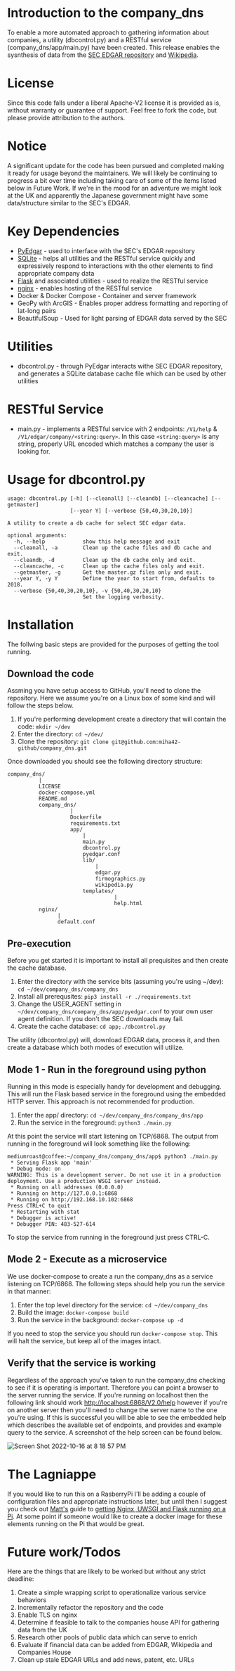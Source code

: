 # Introduction to the company_dns
To enable a more automated approach to gathering information about companies, a utility (dbcontrol.py) and a RESTful service (company_dns/app/main.py) have been created.  This release enables the sysnthesis of data from the [SEC EDGAR repository](https://www.sec.gov/edgar/searchedgar/companysearch.html) and [Wikipedia](https://wikipedia.org).

# License
Since this code falls under a liberal Apache-V2 license it is provided as is, without warranty or guarantee of support.  Feel free to fork the code, but please provide attribution to the authors.

# Notice
A significant update for the code has been pursued and completed making it ready for usage beyond the maintainers.  We will likely be continuing to progress a bit over time including taking care of some of the items listed below in Future Work.  If we're in the mood for an adventure we might look at the UK and apparently the Japanese government might have some data/structure similar to the SEC's EDGAR. 

# Key Dependencies
- [PyEdgar](https://github.com/gaulinmp/pyedgar) - used to interface with the SEC's EDGAR repository
- [SQLite](https://www.sqlite.org/index.html) - helps all utilities and the RESTful service quickly and expressively
respond to interactions with the other elements to find appropriate company data
- [Flask](https://www.palletsprojects.com/p/flask/) and associated utilities - used to realize the RESTful service
- [nginx](http://nginx.org) - enables hosting of the RESTful service
- Docker & Docker Compose - Container and server framework
- GeoPy with ArcGIS - Enables proper address formatting and reporting of lat-long pairs
- BeautifulSoup - Used for light parsing of EDGAR data served by the SEC

# Utilities
- dbcontrol.py - through PyEdgar interacts withe SEC EDGAR repository, and generates a SQLite database cache file which can be used by other utilities

# RESTful Service
- main.py - implements a RESTful service with 2 endpoints: `/V1/help` & `/V1/edgar/company/<string:query>`. In this case `<string:query>` is any string, properly URL encoded which matches a company the user is looking for.

# Usage for dbcontrol.py
```
usage: dbcontrol.py [-h] [--cleanall] [--cleandb] [--cleancache] [--getmaster]
                    [--year Y] [--verbose {50,40,30,20,10}]

A utility to create a db cache for select SEC edgar data.

optional arguments:
  -h, --help            show this help message and exit
  --cleanall, -a        Clean up the cache files and db cache and exit.
  --cleandb, -d         Clean up the db cache only and exit.
  --cleancache, -c      Clean up the cache files only and exit.
  --getmaster, -g       Get the master.gz files only and exit.
  --year Y, -y Y        Define the year to start from, defaults to 2018.
  --verbose {50,40,30,20,10}, -v {50,40,30,20,10}
                        Set the logging verbosity.

```

# Installation
The follwing basic steps are provided for the purposes of getting the tool running.
## Download the code
Assming you have setup access to GitHub, you'll need to clone the repository. Here we assume you're on a Linux box of some kind and will follow the steps below.

1. If you're performing development create a directory that will contain the code: `mkdir ~/dev`
2. Enter the directory: `cd ~/dev/`
3. Clone the repository: `git clone git@github.com:miha42-github/company_dns.git`

Once downloaded you should see the following directory structure:  
```
company_dns/
          |
          LICENSE
          docker-compose.yml
          README.md
          company_dns/
                    |
                    Dockerfile
                    requirements.txt
                    app/
                        |
                        main.py
                        dbcontrol.py
                        pyedgar.conf
                        lib/
                            |
                            edgar.py
                            firmographics.py
                            wikipedia.py
                        templates/
                                  |
                                  help.html
          nginx/
                |
                default.conf
```  
## Pre-execution
Before you get started it is important to install all prequisites and then create the cache database.

1. Enter the directory with the service bits (assuming you're using ~/dev): `cd ~/dev/company_dns/company_dns`
2. Install all prerequsites: `pip3 install -r ./requirements.txt`
3. Change the USER_AGENT setting in `~/dev/company_dns/company_dns/app/pyedgar.conf` to your own user agent definition.  If you don't the SEC downloads may fail.
3. Create the cache database: `cd app;./dbcontrol.py`

The utility (dbcontrol.py) will, download EDGAR data, process it, and then create a  database which both modes of execution will utilize.

## Mode 1 - Run in the foreground using python
Running in this mode is especially handy for development and debugging.  This will run the Flask based service in the foreground using the embedded HTTP server.  This approach is not recommended for production.

1. Enter the app/ directory: `cd ~/dev/company_dns/company_dns/app`
2. Run the service in the foreground: `python3 ./main.py`

At this point the service will start listening on TCP/6868. The output from running in the foreground will look something like the following:

```
mediumroast@coffee:~/company_dns/company_dns/app$ python3 ./main.py 
 * Serving Flask app 'main'
 * Debug mode: on
WARNING: This is a development server. Do not use it in a production deployment. Use a production WSGI server instead.
 * Running on all addresses (0.0.0.0)
 * Running on http://127.0.0.1:6868
 * Running on http://192.168.10.102:6868
Press CTRL+C to quit
 * Restarting with stat
 * Debugger is active!
 * Debugger PIN: 483-527-614
```

To stop the service from running in the foreground just press CTRL-C.

## Mode 2 - Execute as a microservice
We use docker-compose to create a run the company_dns as a service listening on TCP/6868.  The following steps should help you run the service in that manner:

1. Enter the top level directory for the service: `cd ~/dev/company_dns`
2. Build the image: `docker-compose build`
3. Run the service in the background: `docker-compose up -d`

If you need to stop the service you should run `docker-compose stop`.  This will halt the service, but keep all of the images intact.

## Verify that the service is working
Regardless of the approach you've taken to run the company_dns checking to see if it is operating is important.  Therefore you can point a browser to the server running the service.  If you're running on localhost then the following link should work [http://localhost:6868/V2.0/help](http://localhost:6868/V2.0/help) however if you're on another server then you'll need to change the server name to the one you're using.  If this is successful you will be able to see the embedded help which describes the available set of
endpoints, and provides and example query to the service.  A screenshot of the help screen can be found below.

![Screen Shot 2022-10-16 at 8 18 57 PM](https://user-images.githubusercontent.com/10818650/196084425-6fd9d724-1f59-4eed-9548-c553168bf387.png)

# The Lagniappe 
If you would like to run this on a RasberryPi I'll be adding a couple of configuration files and appropriate instructions later, but until then I suggest you check out [Matt's](https://www.raspberrypi-spy.co.uk/author/matt/) guide to [getting Nginx, UWSGI and Flask running on a Pi](https://www.raspberrypi-spy.co.uk/2018/12/running-flask-under-nginx-raspberry-pi/).  At some point if someone would like to create a docker image for these elements running on the Pi that would be great.

# Future work/Todos
Here are the things that are likely to be worked but without any strict deadline:
1. Create a simple wrapping script to operationalize various service behaviors
2. Incrementally refactor the repository and the code
3. Enable TLS on nginx
4. Determine if feasible to talk to the companies house API for gathering data from the UK
5. Research other pools of public data which can serve to enrich 
6. Evaluate if financial data can be added from EDGAR, Wikipedia and Companies House
7. Clean up stale EDGAR URLs and add news, patent, etc. URLs
